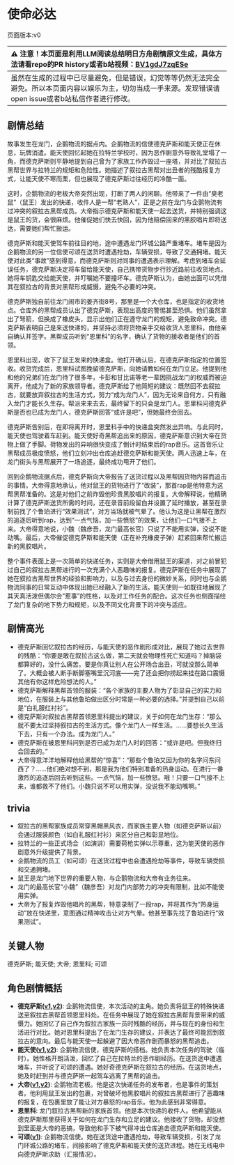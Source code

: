 # 使命必达
页面版本:v0
 

| :warning: 注意！本页面是利用LLM阅读总结明日方舟剧情原文生成，具体方法请看repo的PR history或者b站视频：[BV1gdJ7zqESe](https://www.bilibili.com/video/BV1gdJ7zqESe/)         |
|:----------------------------|
| 虽然在生成的过程中已尽量避免，但是错误，幻觉等等仍然无法完全避免。所以本页面内容以娱乐为主，切勿当成一手来源。发现错误请open issue或者b站私信作者进行修改。|



## 剧情总结
故事发生在龙门，企鹅物流的据点内。企鹅物流的信使德克萨斯和能天使正在休息，玩牌消遣。能天使回忆起她在拉特兰学校时，因为恶作剧意外导致礼堂塌了一角，而德克萨斯则平静地提到自己曾为了家族工作炸毁过一座塔，并对比了叙拉古黑帮世界与拉特兰的规矩和危险性。她描述了叙拉古黑帮对出丑者的残酷报复方式，让能天使不寒而栗，但也展现了德克萨斯过往经历的冷酷一面。

这时，企鹅物流的老板大帝突然出现，打断了两人的闲聊。他带来了一件由“臭老鼠”（鼠王）发出的快递，收件人是一帮“老熟人”，正是之前在龙门与企鹅物流有过冲突的叙拉古黑帮成员。大帝指示德克萨斯和能天使一起去送货，并特别强调这是鼠王的货，会很麻烦。他催促她们快去快回，因为他赔偿回来的黑胶唱片即将送达，需要她们帮忙搬运。

德克萨斯和能天使驾车前往目的地，途中遭遇龙门环城公路严重堵车。堵车是因为企鹅物流的另一位信使可颂在送货时遭遇抢劫，车辆受损，导致了交通拥堵。能天使对此类“事故”感到得意，而德克萨斯则对同事的遭遇表示理解。考虑到堵车会延误任务，德克萨斯决定将车留给能天使，自己携带货物步行抄近路前往收货地点。她将车钥匙交给能天使，并叮嘱她不要撞坏车。德克萨斯认为，由她出面可以凭借其在叙拉古的背景对黑帮形成威慑，避免不必要的冲突。

德克萨斯独自前往龙门闹市的姜齐街8号，那里是一个大仓库，也是指定的收货地点。仓库外的黑帮成员认出了德克萨斯，表现出高度的警惕甚至恐惧。他们虽然拿出了弩箭，但换成了橡皮头，显示出他们正在遵守龙门的规矩，避免致命冲突。德克萨斯表明自己是来送快递的，并坚持必须将货物亲手交给收货人恩里科，由他亲自确认并签字。黑帮成员听到“恩里科”的名字，确认了货物的接收者是他们的首领。

恩里科出现，收下了鼠王发来的快递盒。他打开确认后，在德克萨斯指定的位置签收。收货完成后，恩里科试图挽留德克萨斯，向她请教如何在龙门立足。他提到他和他的兄弟们在龙门待了很多年，卡彭和甘比诺等老一辈因挑战龙门的权威而被迫离开，他成为了新的家族领导者。德克萨斯给了他简短的建议：既然回不去叙拉古，就要放弃叙拉古的生活方式，努力“成为龙门人”，因为无论来自何方，只有融入龙门才能长久生存。帮派来来去去，最终留下的只会是龙门人。恩里科问德克萨斯是否也已成为龙门人，德克萨斯回答“或许是吧”，但她最终会回去。

德克萨斯告别后，在即将离开时，恩里科手中的快递盒突然发出异响。与此同时，能天使也驾驶着车赶到。能天使好奇黑帮追出来的原因，德克萨斯意识到大帝在货物上做了手脚。荷物发出的异响很快变成了倒计时结束后的rap音乐。这首音乐让黑帮成员极度愤怒，他们立刻冲出仓库追赶德克萨斯和能天使。两人迅速上车，在龙门街头与黑帮展开了一场追逐，最终成功甩开了他们。

回到企鹅物流据点后，德克萨斯向大帝报告了送货过程以及黑帮因货物内容而追击的事情。大帝得意地承认，他对鼠王的货物进行了“改装”，那首rap是他特意为这帮黑帮准备的。这是对他们之前炸毁他珍贵黑胶唱片的报复。大帝解释说，他精确计算了德克萨斯送货所需的时间，还在录音前段留白并设置了延时播放，甚至在录制前找了个鲁珀进行“效果测试”，对方当场就被气晕了。他认为这是让黑帮在激烈的追逐后听到rap，达到“一点气恼，加一些愤怒”的效果，让他们一口气接不上来。大帝得意地说，小魏（魏彦吾，龙门最高长官）只说了不能用实弹，没说不能动嘴。最后，大帝催促德克萨斯和能天使（正在补充橡皮子弹）赶紧回来帮忙搬运新的黑胶唱片。

整个事件表面上是一次简单的快递任务，实则是大帝借用鼠王的渠道，对之前冒犯过自己的叙拉古黑帮进行的一次充满个人恶趣味的报复。德克萨斯在任务中展现了她在叙拉古黑帮世界的经验和影响力，以及与过去身份的微妙关系，同时也与企鹅物流同事的日常互动中体现出她已经融入了新的生活。能天使则一如既往地展现了其天真活泼但偶尔会“惹事”的性格，以及对工作任务的配合。这次任务也侧面描绘了龙门复杂的地下势力和规矩，以及不同文化背景下的冲突与适应。
## 剧情高光
*   德克萨斯回忆叙拉古的经历，与能天使的恶作剧形成对比，展现了她过去世界的残酷：“你要是敢在叙拉古这么做，第二天就会物理性死亡知道吗？掉脑袋都算好的，没什么痛苦。要是你真让别人在公开场合出丑，可就没那么简单了。大概会被人断手断脚塞嘴里沉河底——完了还会把你捞起来挂在路口震慑其他有你这样危险想法的人。”
*   德克萨斯解释黑帮首领的服装：“各个家族的主要人物为了彰显自己的实力和地位，在服装上与其他鲁珀做出区分时常是一种必要的选择。”并提到自己以前是“白礼服红衬衫”。
*   德克萨斯对叙拉古黑帮首领恩里科提出的建议，关于如何在龙门生存：“那么就不要太过坚持叙拉古的生活方式。像个龙门人一样生活。......要想长久生活下去，只有一个办法。成为龙门人。”
*   德克萨斯在被恩里科问到是否已成为龙门人时的回答：“或许是吧。但我终归会回去的。”
*   大帝得意洋洋地解释他给黑帮的“惊喜”：“那些个鲁珀又因为你的名字问东问西了？......他们绝对想不到，那是我为他们特别准备的热身运动。在进行一番激烈的追逐后回去听到这些。一点气恼，加一些愤怒。哦！只要一口气接不上来，谁都救不了他们。小魏只说不可以用实弹，没说我不能动嘴啊。”
## trivia
*   叙拉古的黑帮家族成员常穿黑帽黑风衣，而家族主要人物（如德克萨斯以前）会通过服装颜色（如白礼服红衬衫）来区分自己和彰显地位。
*   拉特兰的一些正式场合（如演讲）需要荷枪实弹以示尊重，这为能天使的恶作剧意外升级提供了背景。
*   企鹅物流的员工（如可颂）在送货过程中也会遭遇抢劫等事件，导致车辆受损和交通拥堵。
*   鼠王是龙门地下世界的重要人物，与企鹅物流和大帝有业务往来。
*   龙门的最高长官“小魏”（魏彦吾）对龙门内部势力的冲突有限制，比如不能使用实弹。
*   大帝为了报复炸毁他唱片的黑帮，特意录制了一段rap，并将其作为“热身运动”放在快递里，意图通过精神攻击让对方气晕。他甚至事先找了鲁珀进行“效果测试”。
## 关键人物
德克萨斯; 能天使; 大帝; 恩里科; 可颂
## 角色剧情概括
-   **德克萨斯([v1](../chars/char_102_texas.md),[v2](../char_v3/char_102_texas.md))**: 企鹅物流信使，本次活动的主角。她负责将鼠王的特殊快递送至叙拉古黑帮首领恩里科处。在任务中展现了她在叙拉古黑帮背景带来的威慑力。她回忆了自己作为叙拉古家族一员时残酷的经历，并与现在的身份和生活进行对比。她对恩里科提出了在龙门生存的建议，并表达了最终可能回到叙拉古的意向。最后与能天使一起躲避了因大帝恶作剧而暴怒的黑帮追击。
-   **能天使([v1](../chars/char_103_angel.md),[v2](../char_v3/char_103_angel.md))**: 企鹅物流信使，德克萨斯的搭档。她负责本次任务的驾驶（临时）。她性格开朗活泼，回忆了自己在拉特兰的恶作剧经历。在送货途中遭遇堵车，并听说了可颂的遭遇。她好奇德克萨斯在叙拉古的经历。在送货地点，她及时赶到并与德克萨斯一起驾车逃离了黑帮的追击。
-   **大帝([v1](../chars/extended_char_da_di.md),[v2](../char_v3/extended_char_da_di.md))**: 企鹅物流老板。他是这次快递任务的发布者，也是事件的策划者。他利用鼠王发出的包裹，对曾破坏他黑胶唱片的叙拉古黑帮进行了恶趣味的报复，在包裹里放了能让对方暴怒的rap音乐。他为此感到非常得意。
-   **恩里科**: 龙门叙拉古黑帮新的家族首领。他是本次快递的收件人。他希望能从德克萨斯那里获得关于如何在龙门生存和立足的建议。他接收了货物，却没想到里面是大帝的恶搞，导致他和手下被气得冲出仓库追击德克萨斯和能天使。
-   **可颂([v1](../chars/char_201_moeshd.md))**: 企鹅物流信使。她在送货途中遭遇抢劫，导致车辆受损，引发了龙门环城公路的堵车，间接影响了德克萨斯和能天使的送货进程。她在无线电中向德克萨斯求助（汇报情况）。